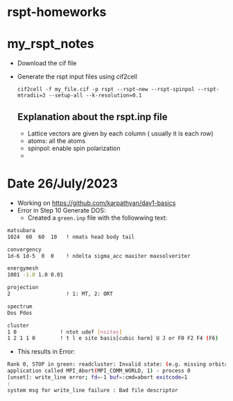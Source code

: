 # rspt-homeworks
# my_rspt_notes
- Download the cif file
- Generate the rspt input files using cif2cell

   `cif2cell -f my_file.cif -p rspt --rspt-new --rspt-spinpol --rspt-mtradii=3 --setup-all --k-resolution=0.1`
  ## Explanation about the rspt.inp file
  - Lattice vectors are given by each column ( usually it is each row)
  - atoms: all the atoms
  -  spinpol: enable spin polarization
  -  
# Date 26/July/2023
- Working on https://github.com/karpathyan/day1-basics
- Error in Step 10 Generate DOS:
    - Created a `green.inp` file with the followwing text:
       
```bash
matsubara
1024  60  60  10   ! nmats head body tail

convergency
1d-6 1d-5  0  0    ! ndelta sigma_acc maxiter maxsolveriter

energymesh
1001 -1.0 1.0 0.01

projection
2                  ! 1: MT, 2: ORT

spectrum
Dos Pdos

cluster
1 0              ! ntot udef [nsites]
1 2 1 1 0        ! t l e site basis[cubic harm] U J or F0 F2 F4 (F6)
```
   - This results in Error: 
```bash
Rank 0, STOP in green: readcluster: Invalid state: (e.g. missing orbital or standard ORT with several tails) 1 2 1 1 0                                                                                            er=    1
application called MPI_Abort(MPI_COMM_WORLD, 1) - process 0
[unset]: write_line error; fd=-1 buf=:cmd=abort exitcode=1
:
system msg for write_line failure : Bad file descriptor
```
